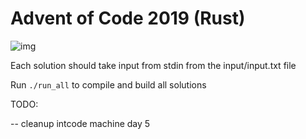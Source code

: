 # Advent of Code 2019 (Rust)

![img](https://i.giphy.com/media/ddt9UYKI8BZtmKSS9S/giphy.webp)

Each solution should take input from stdin from the input/input.txt file

Run `./run_all` to compile and build all solutions

TODO: 

-- cleanup intcode machine day 5
